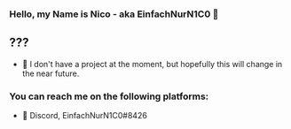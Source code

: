 ### Hello, my Name is Nico - aka EinfachNurN1C0 👋

## ???
- 🤔 I don't have a project at the moment, but hopefully this will change in the near future.

### You can reach me on the following platforms:
- 🐸 Discord, EinfachNurN1C0#8426
